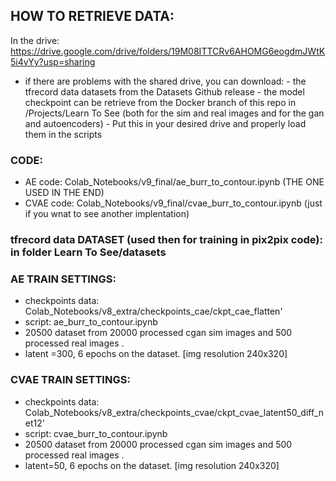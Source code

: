 ## HOW TO RETRIEVE DATA:
In the drive: https://drive.google.com/drive/folders/19M08ITTCRv6AHOMG6eogdmJWtK5i4vYy?usp=sharing
- if there are problems with the shared drive, you can download:
        - the tfrecord data datasets from the Datasets Github release
        - the model checkpoint can be retrieve from the Docker branch of this repo in /Projects/Learn To See (both for the sim and real images and for the gan and autoencoders)
        - Put this in your desired drive and properly load them in the scripts
        
### CODE:
- AE code: Colab_Notebooks/v9_final/ae_burr_to_contour.ipynb (THE ONE USED IN THE END)
- CVAE code: Colab_Notebooks/v9_final/cvae_burr_to_contour.ipynb (just if you wnat to see another implentation)


### tfrecord data DATASET (used then for training in pix2pix code): in folder Learn To See/datasets

### AE TRAIN SETTINGS:
- checkpoints data: Colab_Notebooks/v8_extra/checkpoints_cae/ckpt_cae_flatten' 
- script: ae_burr_to_contour.ipynb
- 20500 dataset from 20000 processed cgan sim images and 500 processed real images . 
- latent =300, 6 epochs on the dataset. [img resolution 240x320]

### CVAE TRAIN SETTINGS:
- checkpoints data: Colab_Notebooks/v8_extra/checkpoints_cvae/ckpt_cvae_latent50_diff_net12' 
- script: cvae_burr_to_contour.ipynb
- 20500 dataset from 20000 processed cgan sim images and 500 processed real images . 
- latent=50, 6 epochs on the dataset. [img resolution 240x320]
